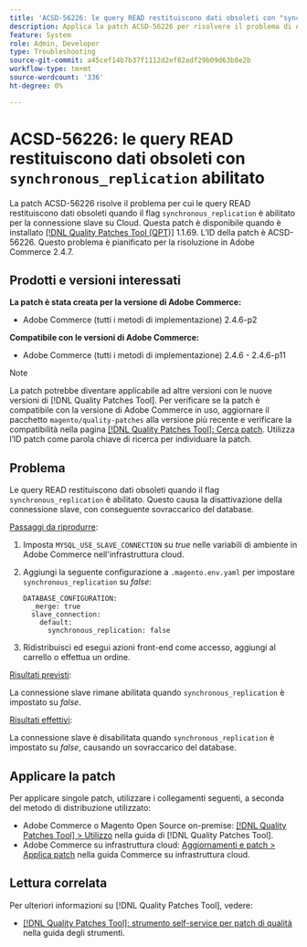 ```yaml
---
title: 'ACSD-56226: le query READ restituiscono dati obsoleti con "synchronous_replication" abilitato'
description: Applica la patch ACSD-56226 per risolvere il problema di Adobe Commerce in cui le query READ restituiscono dati obsoleti quando il flag "synchronous_replication" è abilitato per la connessione slave su Cloud.
feature: System
role: Admin, Developer
type: Troubleshooting
source-git-commit: a45cef14b7b37f1112d2ef82adf29b09d63b8e2b
workflow-type: tm+mt
source-wordcount: '336'
ht-degree: 0%

---
```



# ACSD-56226: le query READ restituiscono dati obsoleti con `synchronous_replication` abilitato

La patch ACSD-56226 risolve il problema per cui le query READ restituiscono dati obsoleti quando il flag `synchronous_replication` è abilitato per la connessione slave su Cloud. Questa patch è disponibile quando è installato [[!DNL Quality Patches Tool (QPT)]](/help/tools/quality-patches-tool/quality-patches-tool-to-self-serve-quality-patches.md) 1.1.69. L’ID della patch è ACSD-56226. Questo problema è pianificato per la risoluzione in Adobe Commerce 2.4.7.

## Prodotti e versioni interessati

**La patch è stata creata per la versione di Adobe Commerce:**

* Adobe Commerce (tutti i metodi di implementazione) 2.4.6-p2

**Compatibile con le versioni di Adobe Commerce:**

* Adobe Commerce (tutti i metodi di implementazione) 2.4.6 - 2.4.6-p11

>[!NOTE]
>
>La patch potrebbe diventare applicabile ad altre versioni con le nuove versioni di [!DNL Quality Patches Tool]. Per verificare se la patch è compatibile con la versione di Adobe Commerce in uso, aggiornare il pacchetto `magento/quality-patches` alla versione più recente e verificare la compatibilità nella pagina [[!DNL Quality Patches Tool]: Cerca patch](https://experienceleague.adobe.com/tools/commerce-quality-patches/index.html?lang=it). Utilizza l’ID patch come parola chiave di ricerca per individuare la patch.

## Problema

Le query READ restituiscono dati obsoleti quando il flag `synchronous_replication` è abilitato. Questo causa la disattivazione della connessione slave, con conseguente sovraccarico del database.

<u>Passaggi da riprodurre</u>:

1. Imposta `MYSQL_USE_SLAVE_CONNECTION` su *true* nelle variabili di ambiente in Adobe Commerce nell&#39;infrastruttura cloud.
1. Aggiungi la seguente configurazione a `.magento.env.yaml` per impostare `synchronous_replication` su *false*:

   ```
   DATABASE_CONFIGURATION:
     _merge: true
     slave_connection:
       default:
         synchronous_replication: false
   ```

1. Ridistribuisci ed esegui azioni front-end come accesso, aggiungi al carrello o effettua un ordine.

<u>Risultati previsti</u>:

La connessione slave rimane abilitata quando `synchronous_replication` è impostato su *false*.

<u>Risultati effettivi</u>:

La connessione slave è disabilitata quando `synchronous_replication` è impostato su *false*, causando un sovraccarico del database.

## Applicare la patch

Per applicare singole patch, utilizzare i collegamenti seguenti, a seconda del metodo di distribuzione utilizzato:

* Adobe Commerce o Magento Open Source on-premise: [[!DNL Quality Patches Tool] > Utilizzo](/help/tools/quality-patches-tool/usage.md) nella guida di [!DNL Quality Patches Tool].
* Adobe Commerce su infrastruttura cloud: [Aggiornamenti e patch > Applica patch](https://experienceleague.adobe.com/docs/commerce-cloud-service/user-guide/develop/upgrade/apply-patches.html?lang=it) nella guida Commerce su infrastruttura cloud.

## Lettura correlata

Per ulteriori informazioni su [!DNL Quality Patches Tool], vedere:

* [[!DNL Quality Patches Tool]: strumento self-service per patch di qualità](/help/tools/quality-patches-tool/quality-patches-tool-to-self-serve-quality-patches.md) nella guida degli strumenti.
